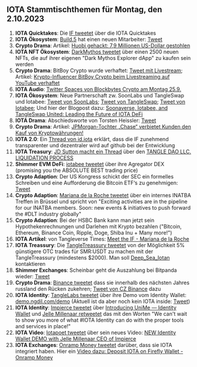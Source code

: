 ## IOTA Stammtischthemen für Montag, den 2.10.2023

1. **IOTA Quicktakes**: Die [IF tweetet]() über die IOTA Quicktakes
2. **IOTA Ökosystem**: [Build.5](https://twitter.com/build5tech) hat einen neuen Mitarbeiter: [Tweet](https://x.com/build5tech/status/1706549594677731775?s=20)
3. **Crypto Drama**: Artikel: [Huobi gehackt: 7,9 Millionen US-Dollar gestohlen](https://www.btc-echo.de/schlagzeilen/huobi-gehackt-79-millionen-us-dollar-gestohlen-171945/)
4. **IOTA NFT Ökosystem**: [DarkMythos tweetet](https://x.com/DarkMythosIOTA/status/1706546613764632638?s=20) über einen 2500 neuen NFTs, die auf ihrer eigenen "Dark Mythos Explorer dApp" zu kaufen sein werden
5. **Crypto Drama**: BitBoy Crypto wurde verhaftet: [Tweet mit Livestream](https://x.com/iamramekin/status/1706504068737139060?s=20); Artikel: [Krypto-Influencer BitBoy Crypto beim Livestreaming auf YouTube verhaftet](https://de.cryptonews.com/news/krypto-influencer-bitboy-crypto-beim-livestreaming-auf-youtube-verhaftet.htm)
6. **IOTA Audio**: [Twitter Spaces von Blockbytes Crypto am Montag 25.9.](https://x.com/blockbytescom/status/1706310521039753330?s=20)
7. **IOTA Ökosystem**: Neue Partnerschaft zw. SoonLabs und TangleSwap und Iotabee: [Tweet von SoonLabs](https://x.com/soon_labs/status/1706572195697406134?s=20); [Tweet von TangleSwap](https://x.com/TangleSwap/status/1706574114213810664?s=20); [Tweet von Iotabee](https://x.com/iotabee/status/1706577548669321252?s=20); Und hier der Blogpost dazu: [Soonaverse, Iotabee, and TangleSwap United: Leading the Future of IOTA DeFi](https://soonlabs.medium.com/soonaverse-tangleswap-future-of-defi-d9c86fcb36b7)
8. **IOTA Drama**: Abschiedsworte von Torsten Heissler: [Tweet](https://x.com/theissler/status/1706596293332680743?s=20)
9. **Crypto Drama**: Artikel: [JPMorgan-Tochter „Chase“ verbietet Kunden den Kauf von Kryptowährungen!](https://www.blocktrainer.de/chase-verbietet-kunden-den-kauf-von-krypto/)
10. **IOTA 2.0**: Ein [Thread von id.iota](https://x.com/id_iota/status/1706685221024977290?s=20) erklärt, dass die IF zunehmend transparenter und dezentraler wird auf github bei der Entwicklung 
11. **IOTA Treasury**: [JD Sutton macht ein Thread](https://x.com/Deep_Sea_Iotan/status/1706740360050000325?s=20) über den [TANGLE DAO LLC. LIQUIDATION PROCESS](https://hackmd.io/@turIC_28RG6k6PG4qdRL8A/SkQkC9ldh)
12. **Shimmer EVM DeFi**: [iotabee tweetet](https://x.com/iotabee/status/1706933530066866305?s=20) über ihre Agregator DEX (promising you the ABSOLUTE BEST trading price)
13. **Crypto Adaption**: Der US Kongress schickt der SEC ein formelles Schreiben und eine Aufforderung die Bitcoin ETF‘s zu genehmigen: [Tweet](https://x.com/hoss_crypto/status/1706786793536819683?s=20)
14. **Crypto Adaption**: [Mariana de la Roche tweetet](https://x.com/Marianadlrw/status/1706770607315325089?s=20) über ein internes INATBA Treffen in Brüssel und spricht von "Exciting activities are in the pipeline for our INATBA members. Soon: new events & initiatives to push forward the #DLT industry globally"
15. **Crypto Adaption**: Bei der HSBC Bank kann man jetzt sein Hypothekenrechnungen und Darlehen mit Krypto bezahlen ("Bitcoin, Ethereum, Binance Coin, Ripple, Doge, Shiba Inu + Many more!")
16. **IOTA Artikel**: von Tangleverse Times: [Meet the IF - Mariana de la Roche](https://www.times.tangleverse.io/meet-the-if-mariana-de-la-roche/)
17. **IOTA Treassury**: Die [TangleTreassury tweetet](https://x.com/TangleTreasury/status/1706703264916676869?s=20) von der Möglichkeit 5% günstigere OTC trades für SMR:USDT zu machen mit der TangleTreassury (mindestens $2000). Man soll [Deep_Sea_Iotan](https://twitter.com/Deep_Sea_Iotan) kontaktieren
18. **Shimmer Exchanges**: Scheinbar geht die Auszahlung bei Bitpanda wieder: [Tweet](https://x.com/cbe78/status/1706996006078865783?s=20)
19. **Crypto Drama**: [Binance tweetet](https://x.com/binance/status/1706944096688885895?s=20) dass sie innerhalb des nächsten Jahres russland den Rücken zukehren; [Tweet von CZ Binance](https://x.com/cz_binance/status/1706948603233611858?s=20) dazu
20. **IOTA Identity**: [TangleLabs tweetet](https://x.com/Tangle_Labs/status/1707001069736268080?s=20) über ihre Demo vom Identity Wallet: [demo.ngdil.com/demo](https://demo.ngdil.com/demo) (Aktuell ist da aber noch kein IOTA inside: [Tweet](https://x.com/Vrom14286662/status/1707007934406840729?s=20))
21. **IOTA Identity**: [Impierce tweetet](https://x.com/ImpierceTech/status/1707002154500714501?s=20) über [Introducing UniMe — Identity Wallet](https://medium.com/@jelle.millenaar/introducing-unime-identity-wallet-720bd8b9233b) und [Jelle Millenaar retweetet](https://x.com/JelleFm/status/1707003509986460140?s=20) das mit den Worten "We can't wait to show you more of what #IOTA Identity can do with the proper tools and services in place!"
22. **IOTA Video**: [Iotapoet tweetet](https://x.com/IotaPoet/status/1707009960255639621?s=20) über sein neues Video: [NEW Identity Wallet DEMO with Jelle Millenaar CEO of Impierce](https://youtu.be/LVrLqNkrutE)
23. **IOTA Exchanges**: [Onramp Money tweetet](https://x.com/onrampmoney/status/1707009463893606720?s=20) darüber, dass sie IOTA integriert haben. Hier ein [Video dazu: Deposit IOTA on Firefly Wallet - Onramp Money](https://www.youtube.com/watch?v=QALnCOam40A)
